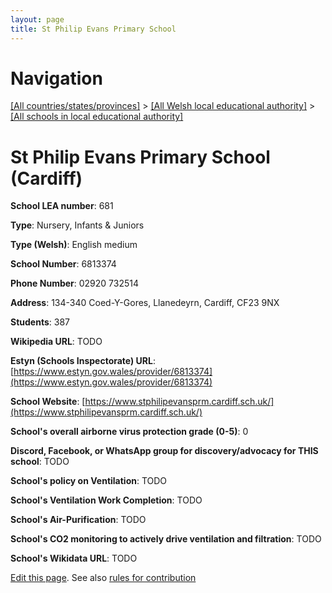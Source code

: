 ```yaml
---
layout: page
title: St Philip Evans Primary School
---
```

# Navigation

[[All countries/states/provinces]](../../..) > [[All Welsh local educational authority]](../..) > [[All schools in local educational authority]](..)

# St Philip Evans Primary School (Cardiff)

**School LEA number**: 681

**Type**: Nursery, Infants & Juniors

**Type (Welsh)**: English medium

**School Number**: 6813374

**Phone Number**: 02920 732514

**Address**: 134-340 Coed-Y-Gores, Llanedeyrn, Cardiff, CF23 9NX

**Students**: 387

**Wikipedia URL**: TODO

**Estyn (Schools Inspectorate) URL**: [https://www.estyn.gov.wales/provider/6813374](https://www.estyn.gov.wales/provider/6813374)

**School Website**: [https://www.stphilipevansprm.cardiff.sch.uk/](https://www.stphilipevansprm.cardiff.sch.uk/)

**School's overall airborne virus protection grade (0-5)**: 0

**Discord, Facebook, or WhatsApp group for discovery/advocacy for THIS school**: TODO

**School's policy on Ventilation**: TODO

**School's Ventilation Work Completion**: TODO

**School's Air-Purification**: TODO

**School's CO2 monitoring to actively drive ventilation and filtration**: TODO

**School's Wikidata URL**: TODO




[Edit this page](https://github.com/ventilate-schools/Wales/edit/prif/./Cardiff/St_Philip_Evans_Primary_School.md). See also [rules for contribution](../../../contribution-rules/)